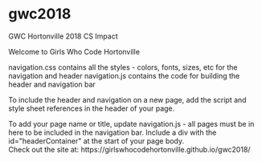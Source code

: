 # gwc2018
GWC Hortonville 2018 CS Impact



Welcome to Girls Who Code Hortonville

navigation.css contains all the styles - colors, fonts, sizes, etc for the navigation and header navigation.js contains the code for building the header and navigation bar

To include the header and navigation on a new page, add the script and style sheet references in the header of your page.

<link rel="stylesheet" type="text/css" href="navigation.css">
<script src="navigation.js"></script>
To add your page name or title, update navigation.js - all pages must be in here to be included in the navigation bar. Include a div with the id="headerContainer" at the start of your page body.

<div id="headerContainer"></div>
Check out the site at: https://girlswhocodehortonville.github.io/gwc2018/
